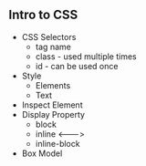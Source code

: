 ## Intro to CSS

* CSS Selectors
    * tag name
    * class - used multiple times
    * id - can be used once
* Style 
    * Elements
    * Text
* Inspect Element
* Display Property
    * block 
    * inline <--->
    * inline-block
* Box Model